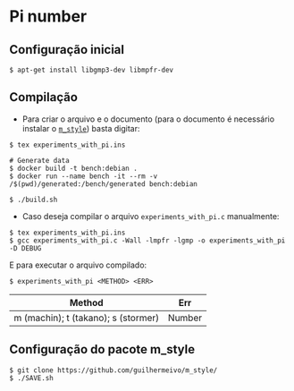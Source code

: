 # Pi number

## Configuração inicial
```
$ apt-get install libgmp3-dev libmpfr-dev
```

## Compilação
* Para criar o arquivo e o documento (para o documento é necessário instalar o [`m_style`](#configuração-do-pacote-m_style)) basta digitar:
```
$ tex experiments_with_pi.ins 

# Generate data
$ docker build -t bench:debian .
$ docker run --name bench -it --rm -v /$(pwd)/generated:/bench/generated bench:debian

$ ./build.sh
```

* Caso deseja compilar o arquivo `experiments_with_pi.c` manualmente:
```
$ tex experiments_with_pi.ins 
$ gcc experiments_with_pi.c -Wall -lmpfr -lgmp -o experiments_with_pi -D DEBUG
```

E para executar o arquivo compilado:
```
$ experiments_with_pi <METHOD> <ERR>
```

| Method                              	| Err    	|
|-------------------------------------	|--------	|
| m (machin); t (takano); s (stormer) 	| Number 	|

## Configuração do pacote m_style
```
$ git clone https://github.com/guilhermeivo/m_style/
$ ./SAVE.sh
```